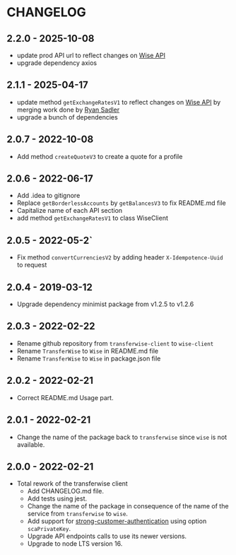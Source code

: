 # CHANGELOG

## 2.2.0 - 2025-10-08

- update prod API url to reflect changes on [Wise API](https://docs.wise.com/api-docs/api-reference/environments)
- upgrade dependency axios

## 2.1.1 - 2025-04-17

- update method `getExchangeRatesV1` to reflect changes on [Wise API](https://docs.wise.com/api-docs/api-reference/rate) by merging work done by [Ryan Sadler](https://github.com/rrx)
- upgrade a bunch of dependencies

## 2.0.7 - 2022-10-08

- Add method `createQuoteV3` to create a quote for a profile

## 2.0.6 - 2022-06-17

- Add .idea to gitignore
- Replace `getBorderlessAccounts` by `getBalancesV3` to fix README.md file
- Capitalize name of each API section
- add method `getExchangeRatesV1` to class WiseClient

## 2.0.5 - 2022-05-2`

- Fix method `convertCurrenciesV2` by adding header `X-Idempotence-Uuid` to request

## 2.0.4 - 2019-03-12

- Upgrade dependency minimist package from v1.2.5 to v1.2.6

## 2.0.3 - 2022-02-22

- Rename github repository from `transferwise-client` to `wise-client`
- Rename `TransferWise` to `Wise` in README.md file
- Rename `TransferWise` to `Wise` in package.json file

## 2.0.2 - 2022-02-21

- Correct README.md Usage part.

## 2.0.1 - 2022-02-21

- Change the name of the package back to `transferwise` since `wise` is not available.

## 2.0.0 - 2022-02-21

- Total rework of the transferwise client
  - Add CHANGELOG.md file.
  - Add tests using jest.
  - Change the name of the package in consequence of the name of the service from `transferwise` to `wise`.
  - Add support for [strong-customer-authentication](https://api-docs.transferwise.com/#strong-customer-authentication) using option `scaPrivateKey`.
  - Upgrade API endpoints calls to use its newer versions.
  - Upgrade to node LTS version 16.
